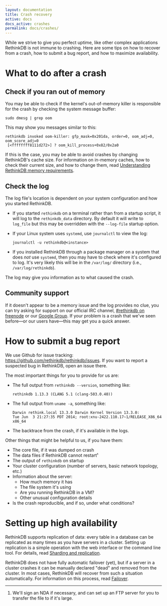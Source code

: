 ```yaml
---
layout: documentation
title: Crash recovery
active: docs
docs_active: crashes
permalink: docs/crashes/
---
```


While we strive to give you perfect uptime, like other complex applications RethinkDB is not immune to crashing. Here are some tips on how to recover from a crash, how to submit a bug report, and how to maximize availability.

# What to do after a crash

## Check if you ran out of memory

You may be able to check if the kernel's out-of-memory killer is responsible for the crash by checking the system message buffer:

```
sudo dmesg | grep oom
```

This may show you messages similar to this:

```
rethinkdb invoked oom-killer: gfp_mask=0x201da, order=0, oom_adj=0, oom_score_adj=0
 [<ffffffff8111d272>] ? oom_kill_process+0x82/0x2a0
```

If this is the case, you may be able to avoid crashes by changing RethinkDB's cache size. For information on in-memory caches, how to check their current size, and how to change them, read [Understanding RethinkDB memory requirements](/docs/memory-usage).

## Check the log

The log file's location is dependent on your system configuration and how you started RethinkDB.

* If you started `rethinkdb` on a terminal rather than from a startup script, it will log to the `rethinkdb_data` directory. By default it will write to `log_file` but this may be overridden with the `--log-file` startup option.

* If your Linux system uses `systemd`, use `journalctl` to view the log:

    `journalctl -u rethinkdb@<instance>`

* If you installed RethinkDB through a package manager on a system that does *not* use `systemd`, then you may have to check where it's configured to log. It's very likely this will be in the `/var/log/` directory (i.e., `/var/log/rethinkdb`).

The log may give you information as to what caused the crash.

## Community support

If it doesn't appear to be a memory issue and the log provides no clue, you can try asking for support on our official IRC channel, [#rethinkdb on freenode](http://webchat.freenode.net/?channels=#rethinkdb) or our [Google Group](http://groups.google.com/group/rethinkdb). If your problem is a crash that we've seen before&mdash;or our users have&mdash;this may get you a quick answer.

# How to submit a bug report

We use Github for issue tracking: <https://github.com/rethinkdb/rethinkdb/issues>. If you want to report a suspected bug in RethinkDB, open an issue there.

The most important things for you to provide for us are:

* The full output from `rethinkdb --version`, something like:

    ```
    rethinkdb 1.13.3 (CLANG 5.1 (clang-503.0.40))
    ```

* The full output from `uname -a`, something like:

    ```
    Darwin rethink.local 13.3.0 Darwin Kernel Version 13.3.0:
    Tue Jun  3 21:27:35 PDT 2014; root:xnu-2422.110.17~1/RELEASE_X86_64 x86_64
    ```

* The backtrace from the crash, if it's available in the logs.

Other things that might be helpful to us, if you have them:

* The core file, if it was dumped on crash
* The data files if RethinkDB cannot restart&sup1;
* The output of `rethinkdb` on startup
* Your cluster configuration (number of servers, basic network topology, etc.)
* Information about the server:
    * How much memory it has
    * The file system it's using
    * Are you running RethinkDB in a VM?
    * Other unusual configuration details
* Is the crash reproducible, and if so, under what conditions?

# Setting up high availability

RethinkDB supports replication of data: every table in a database can be replicated as many times as you have servers in a cluster. Setting up replication is a simple operation with the web interface or the command line tool. For details, read [Sharding and replication](/docs/sharding-and-replication/).

RethinkDB does not have fully automatic failover (yet), but if a server in a cluster crashes it can be manually declared "dead" and removed from the cluster. In most cases, RethinkDB will recover from such a situation automatically. For information on this process, read [Failover](/docs/failover).

----

1. We'll sign an NDA if necessary, and can set up an FTP server for you to transfer the file to if it's large.
